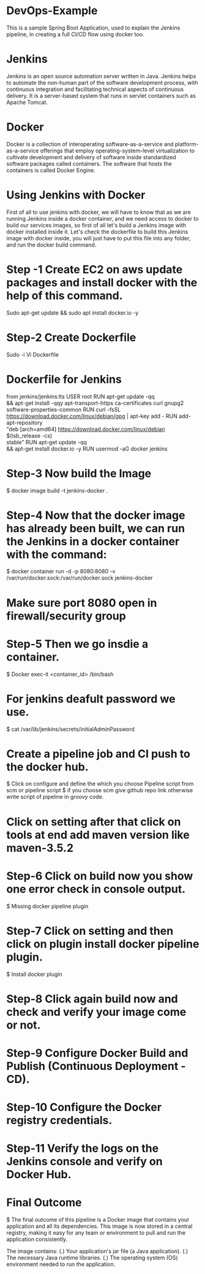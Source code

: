 # DevOps-Example
This is a sample Spring Boot Application, used to explain the Jenkins pipeline, in creating a full CI/CD flow using docker too.

# Jenkins 
Jenkins is an open source automation server written in Java. Jenkins helps to automate the non-human part of the software development process,
 with continuous integration and facilitating technical aspects of continuous delivery. It is a server-based system that runs in servlet containers 
 such as Apache Tomcat.
 
# Docker 

Docker is a collection of interoperating software-as-a-service and platform-as-a-service offerings that employ operating-system-level virtualization 
to cultivate development and delivery of software inside standardized software packages called containers. The software that hosts the containers 
is called Docker Engine.

# Using Jenkins with Docker
First of all to use jenkins with docker, we will have to know that as we are running Jenkins inside a docker container, and we need access to docker to
build our services images, so first of all let's build a Jenkins image with docker installed inside it. Let's check the dockerfile to 
build this Jenkins image with docker inside, you will just have to put this file into any folder, and run the docker build command.

# Step -1 Create EC2 on aws update packages and install docker with the help of this command.
Sudo apt-get update && sudo apt install docker.io -y

#  Step-2 Create Dockerfile 
Sudo -i 
Vi Dockerfile
# Dockerfile for Jenkins
from jenkins/jenkins:lts
USER root
RUN apt-get update -qq \
    && apt-get install -qqy apt-transport-https ca-certificates curl gnupg2 software-properties-common
RUN curl -fsSL https://download.docker.com/linux/debian/gpg | apt-key add -
RUN add-apt-repository \
   "deb [arch=amd64] https://download.docker.com/linux/debian \
   $(lsb_release -cs) \
   stable"
RUN apt-get update  -qq \
    && apt-get install docker.io -y
RUN usermod -aG docker jenkins


# Step-3 Now build the Image 

$ docker image build -t jenkins-docker .

# Step-4 Now that the docker image has already been built, we can run the Jenkins in a docker container with the command:

$ docker container run -d -p 8080:8080 -v /var/run/docker.sock:/var/run/docker.sock jenkins-docker

# Make sure port 8080 open in firewall/security group

# Step-5 Then we go insdie a container. 
$ Docker exec-it <container_id> /bin/bash

# For jenkins deafult password we use.
$ cat /var/lib/jenkins/secrets/initialAdminPassword

# Create a pipeline job and CI push to the docker hub. 
$ Click on configure and define the which you choose Pipeline script from scm or pipeline script 
$ if you choose scm give github repo link otherwise write script of pipeline in groovy code.

# Click on setting after that click on tools at end add maven version like maven-3.5.2

# Step-6 Click on build now you show one error check in console output. 
$ Missing docker pipeline plugin

# Step-7 Click on setting and then click on plugin install docker pipeline plugin.
$ Install docker plugin

# Step-8 Click again build now and check and verify your image come or not.

# Step-9 Configure Docker Build and Publish (Continuous Deployment - CD).

# Step-10 Configure the Docker registry credentials.

# Step-11 Verify the logs on the Jenkins console and verify on Docker Hub.

# Final Outcome
$ The final outcome of this pipeline is a Docker image that contains your application and all its dependencies. This image is now stored in a central registry, making it easy for any team or environment to pull and run the application consistently.

The image contains:
(.) Your application's jar file (a Java application).
(.) The necessary Java runtime libraries.
(.) The operating system (OS) environment needed to run the application.
